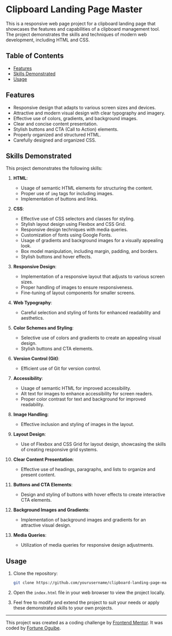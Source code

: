 # Clipboard Landing Page Master

This is a responsive web page project for a clipboard landing page that showcases the features and capabilities of a clipboard management tool. The project demonstrates the skills and techniques of modern web development, including HTML and CSS.


## Table of Contents

- [Features](#features)
- [Skills Demonstrated](#skills-demonstrated)
- [Usage](#usage)


## Features

- Responsive design that adapts to various screen sizes and devices.
- Attractive and modern visual design with clear typography and imagery.
- Effective use of colors, gradients, and background images.
- Clear and concise content presentation.
- Stylish buttons and CTA (Call to Action) elements.
- Properly organized and structured HTML.
- Carefully designed and organized CSS.

## Skills Demonstrated

This project demonstrates the following skills:

1. **HTML**:
   - Usage of semantic HTML elements for structuring the content.
   - Proper use of `img` tags for including images.
   - Implementation of buttons and links.

2. **CSS**:
   - Effective use of CSS selectors and classes for styling.
   - Stylish layout design using Flexbox and CSS Grid.
   - Responsive design techniques with media queries.
   - Customization of fonts using Google Fonts.
   - Usage of gradients and background images for a visually appealing look.
   - Box model manipulation, including margin, padding, and borders.
   - Stylish buttons and hover effects.

3. **Responsive Design**:
   - Implementation of a responsive layout that adjusts to various screen sizes.
   - Proper handling of images to ensure responsiveness.
   - Fine-tuning of layout components for smaller screens.

4. **Web Typography**:
   - Careful selection and styling of fonts for enhanced readability and aesthetics.

5. **Color Schemes and Styling**:
   - Selective use of colors and gradients to create an appealing visual design.
   - Stylish buttons and CTA elements.

6. **Version Control (Git)**:
   - Efficient use of Git for version control.

7. **Accessibility**:
   - Usage of semantic HTML for improved accessibility.
   - Alt text for images to enhance accessibility for screen readers.
   - Proper color contrast for text and background for improved readability.

8. **Image Handling**:
   - Effective inclusion and styling of images in the layout.

9. **Layout Design**:
   - Use of Flexbox and CSS Grid for layout design, showcasing the skills of creating responsive grid systems.

10. **Clear Content Presentation**:
    - Effective use of headings, paragraphs, and lists to organize and present content.

11. **Buttons and CTA Elements**:
    - Design and styling of buttons with hover effects to create interactive CTA elements.

12. **Background Images and Gradients**:
    - Implementation of background images and gradients for an attractive visual design.

13. **Media Queries**:
    - Utilization of media queries for responsive design adjustments.

## Usage

1. Clone the repository:

   ```bash
   git clone https://github.com/yourusername/clipboard-landing-page-master.git
   ```

2. Open the `index.html` file in your web browser to view the project locally.

3. Feel free to modify and extend the project to suit your needs or apply these demonstrated skills to your own projects.

---

This project was created as a coding challenge by [Frontend Mentor](https://www.frontendmentor.io). It was coded by [Fortune Oguibe](https://github.com/foguibe).

```
